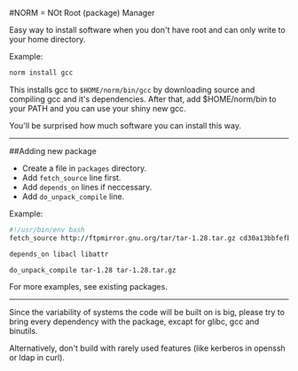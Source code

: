 #NORM = NOt Root (package) Manager

Easy way to install software when you don't have root and can only write to your home directory. 

Example:
```bash
norm install gcc
```

This installs gcc to `$HOME/norm/bin/gcc` by downloading source and compiling gcc and it's dependencies. After that, add $HOME/norm/bin to your PATH and you can use your shiny new gcc.

You'll be surprised how much software you can install this way.

***

##Adding new package

 * Create a file in `packages` directory.
 * Add `fetch_source` line first.
 * Add `depends_on` lines if neccessary.
 * Add `do_unpack_compile` line.

Example:
```bash
#!/usr/bin/env bash
fetch_source http://ftpmirror.gnu.org/tar/tar-1.28.tar.gz cd30a13bbfefb54b17e039be7c43d2592dd3d5d0

depends_on libacl libattr

do_unpack_compile tar-1.28 tar-1.28.tar.gz
```

For more examples, see existing packages.

***

Since the variability of systems the code will be built on is big, please try to bring every dependency with the package, excapt for glibc, gcc and binutils.

Alternatively, don't build with rarely used features (like kerberos in openssh or ldap in curl).
